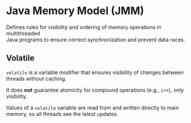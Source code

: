 # Java Memory Model (JMM) 
Defines rules for visibility and ordering of memory operations in multithreaded 
<br> Java programs to ensure correct synchronization and prevent data races.

## Volatile

`volatile` is a variable modifier that ensures visibility of changes between threads without caching.

It does **not** guarantee atomicity for compound operations (e.g., `i++`), only visibility.

Values of a `volatile` variable are read from and written directly to main memory, so all threads see the latest updates.
